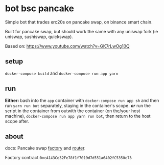 # bot bsc pancake

Simple bot that trades erc20s on pancake swap, on binance smart chain.

Built for pancake swap, but should work the same with any uniswap fork (ie uniswap, sushiswap, quickswap).

Based on: https://www.youtube.com/watch?v=GK7rLwOg10Q

## setup

`docker-compose build` and `docker-compose run app yarn`

## run

**Either:**
bash into the `app` container with `docker-compose run app sh` and then run `yarn run bot` separately, staying in the container's scope.
***or***
run the script in the container from outwith the container (on the/your host machine), `docker-compose run app yarn run bot`, then return to the host scope after.

## about

docs: Pancake swap [factory](https://docs.pancakeswap.finance/code/smart-contracts/pancakeswap-exchange/factory-v2) and [router](https://docs.pancakeswap.finance/code/smart-contracts/pancakeswap-exchange/router-v2).

Factory contract `0xcA143Ce32Fe78f1f7019d7d551a6402fC5350c73`
